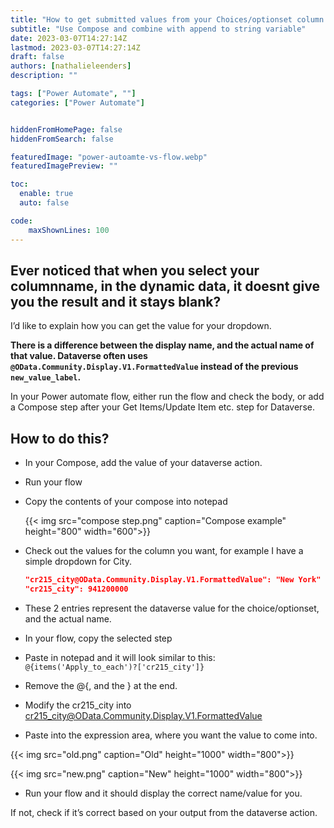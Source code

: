 ```yaml
---
title: "How to get submitted values from your Choices/optionset column in Dataverse"
subtitle: "Use Compose and combine with append to string variable"
date: 2023-03-07T14:27:14Z
lastmod: 2023-03-07T14:27:14Z
draft: false
authors: [nathalieleenders]
description: ""

tags: ["Power Automate", ""]
categories: ["Power Automate"]


hiddenFromHomePage: false
hiddenFromSearch: false

featuredImage: "power-autoamte-vs-flow.webp"
featuredImagePreview: ""

toc:
  enable: true
  auto: false

code:
    maxShownLines: 100
---
```


## Ever noticed that when you select your columnname, in the dynamic data, it doesnt give you the result and it stays blank?

I’d like to explain how you can get the value for your dropdown.

**There is a difference between the display name, and the actual name of that value.
Dataverse often uses `@OData.Community.Display.V1.FormattedValue` instead of the previous `new_value_label`.**

In your Power automate flow, either run the flow and check the body, or add a Compose step after your Get Items/Update Item etc. step for Dataverse.

## How to do this?

- In your Compose, add the value of your dataverse action.
- Run your flow
- Copy the contents of your compose into notepad

  {{< img src="compose step.png" caption="Compose example" height="800" width="600">}}

- Check out the values for the column you want, for example I have a simple dropdown for City.

  ```json
  "cr215_city@OData.Community.Display.V1.FormattedValue": "New York"
  "cr215_city": 941200000
  ```
  
- These 2 entries represent the dataverse value for the choice/optionset, and the actual name.

- In your flow, copy the selected step
- Paste in notepad and it will look similar to this: `@{items('Apply_to_each')?['cr215_city']}`

- Remove the @{, and the } at the end.
- Modify the cr215_city  into cr215_city@OData.Community.Display.V1.FormattedValue
- Paste into the expression area, where you want the value to come into.

{{< img src="old.png" caption="Old" height="1000" width="800">}}

{{< img src="new.png" caption="New" height="1000" width="800">}}

- Run your flow and it should display the correct name/value for you.

If not, check if it’s correct based on your output from the dataverse action.
